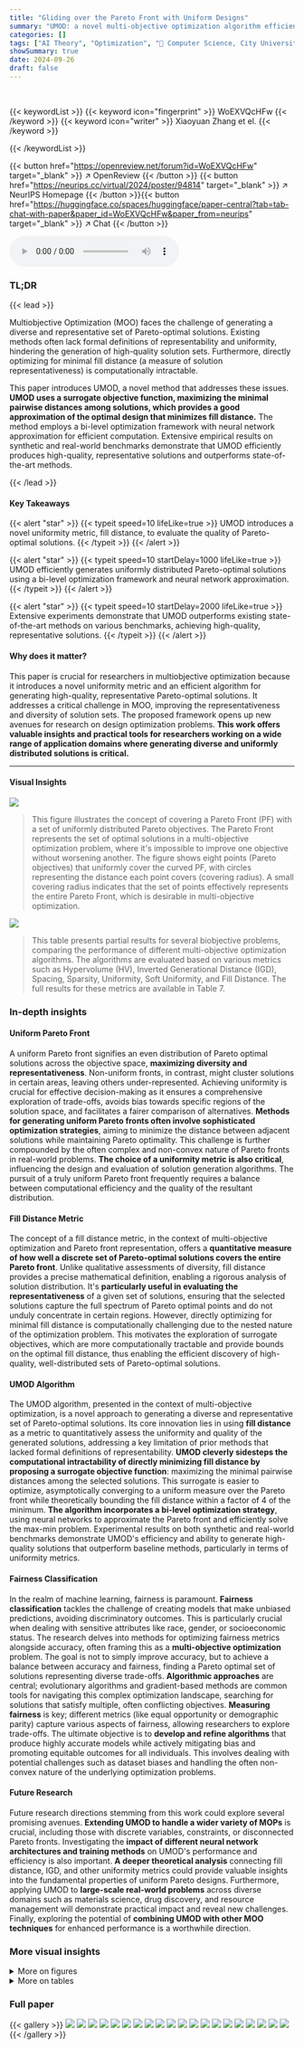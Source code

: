 ```yaml
---
title: "Gliding over the Pareto Front with Uniform Designs"
summary: "UMOD: a novel multi-objective optimization algorithm efficiently generates uniformly distributed Pareto-optimal solutions by maximizing minimal pairwise distances, providing high-quality representatio..."
categories: []
tags: ["AI Theory", "Optimization", "🏢 Computer Science, City University of Hong Kong",]
showSummary: true
date: 2024-09-26
draft: false
---
```


<br>

{{< keywordList >}}
{{< keyword icon="fingerprint" >}} WoEXVQcHFw {{< /keyword >}}
{{< keyword icon="writer" >}} Xiaoyuan Zhang et el. {{< /keyword >}}
 
{{< /keywordList >}}

{{< button href="https://openreview.net/forum?id=WoEXVQcHFw" target="_blank" >}}
↗ OpenReview
{{< /button >}}
{{< button href="https://neurips.cc/virtual/2024/poster/94814" target="_blank" >}}
↗ NeurIPS Homepage
{{< /button >}}{{< button href="https://huggingface.co/spaces/huggingface/paper-central?tab=tab-chat-with-paper&paper_id=WoEXVQcHFw&paper_from=neurips" target="_blank" >}}
↗ Chat
{{< /button >}}



<audio controls>
    <source src="https://ai-paper-reviewer.com/WoEXVQcHFw/podcast.wav" type="audio/wav">
    Your browser does not support the audio element.
</audio>


### TL;DR


{{< lead >}}

Multiobjective Optimization (MOO) faces the challenge of generating a diverse and representative set of Pareto-optimal solutions.  Existing methods often lack formal definitions of representability and uniformity, hindering the generation of high-quality solution sets.  Furthermore, directly optimizing for minimal fill distance (a measure of solution representativeness) is computationally intractable. 

This paper introduces UMOD, a novel method that addresses these issues. **UMOD uses a surrogate objective function, maximizing the minimal pairwise distances among solutions, which provides a good approximation of the optimal design that minimizes fill distance.** The method employs a bi-level optimization framework with neural network approximation for efficient computation. Extensive empirical results on synthetic and real-world benchmarks demonstrate that UMOD efficiently produces high-quality, representative solutions and outperforms state-of-the-art methods.

{{< /lead >}}


#### Key Takeaways

{{< alert "star" >}}
{{< typeit speed=10 lifeLike=true >}} UMOD introduces a novel uniformity metric, fill distance, to evaluate the quality of Pareto-optimal solutions. {{< /typeit >}}
{{< /alert >}}

{{< alert "star" >}}
{{< typeit speed=10 startDelay=1000 lifeLike=true >}} UMOD efficiently generates uniformly distributed Pareto-optimal solutions using a bi-level optimization framework and neural network approximation. {{< /typeit >}}
{{< /alert >}}

{{< alert "star" >}}
{{< typeit speed=10 startDelay=2000 lifeLike=true >}} Extensive experiments demonstrate that UMOD outperforms existing state-of-the-art methods on various benchmarks, achieving high-quality, representative solutions. {{< /typeit >}}
{{< /alert >}}

#### Why does it matter?
This paper is crucial for researchers in multiobjective optimization because it introduces a novel uniformity metric and an efficient algorithm for generating high-quality, representative Pareto-optimal solutions.  It addresses a critical challenge in MOO, improving the representativeness and diversity of solution sets.  The proposed framework opens up new avenues for research on design optimization problems. **This work offers valuable insights and practical tools for researchers working on a wide range of application domains where generating diverse and uniformly distributed solutions is critical.**

------
#### Visual Insights



![](https://ai-paper-reviewer.com/WoEXVQcHFw/figures_0_1.jpg)

> This figure illustrates the concept of covering a Pareto Front (PF) with a set of uniformly distributed Pareto objectives.  The Pareto Front represents the set of optimal solutions in a multi-objective optimization problem, where it's impossible to improve one objective without worsening another. The figure shows eight points (Pareto objectives) that uniformly cover the curved PF, with circles representing the distance each point covers (covering radius).  A small covering radius indicates that the set of points effectively represents the entire Pareto Front, which is desirable in multi-objective optimization.





![](https://ai-paper-reviewer.com/WoEXVQcHFw/tables_6_1.jpg)

> This table presents partial results for several biobjective problems, comparing the performance of different multi-objective optimization algorithms. The algorithms are evaluated based on various metrics such as Hypervolume (HV), Inverted Generational Distance (IGD), Spacing, Sparsity, Uniformity, Soft Uniformity, and Fill Distance.  The full results for these metrics are available in Table 7.





### In-depth insights


#### Uniform Pareto Front
A uniform Pareto front signifies an even distribution of Pareto optimal solutions across the objective space, **maximizing diversity and representativeness**.  Non-uniform fronts, in contrast, might cluster solutions in certain areas, leaving others under-represented. Achieving uniformity is crucial for effective decision-making as it ensures a comprehensive exploration of trade-offs, avoids bias towards specific regions of the solution space, and facilitates a fairer comparison of alternatives.  **Methods for generating uniform Pareto fronts often involve sophisticated optimization strategies**, aiming to minimize the distance between adjacent solutions while maintaining Pareto optimality.  This challenge is further compounded by the often complex and non-convex nature of Pareto fronts in real-world problems.  **The choice of a uniformity metric is also critical**, influencing the design and evaluation of solution generation algorithms. The pursuit of a truly uniform Pareto front frequently requires a balance between computational efficiency and the quality of the resultant distribution.

#### Fill Distance Metric
The concept of a fill distance metric, in the context of multi-objective optimization and Pareto front representation, offers a **quantitative measure of how well a discrete set of Pareto-optimal solutions covers the entire Pareto front**.  Unlike qualitative assessments of diversity, fill distance provides a precise mathematical definition, enabling a rigorous analysis of solution distribution.  It's **particularly useful in evaluating the representativeness** of a given set of solutions, ensuring that the selected solutions capture the full spectrum of Pareto optimal points and do not unduly concentrate in certain regions.  However, directly optimizing for minimal fill distance is computationally challenging due to the nested nature of the optimization problem.  This motivates the exploration of surrogate objectives, which are more computationally tractable and provide bounds on the optimal fill distance, thus enabling the efficient discovery of high-quality, well-distributed sets of Pareto-optimal solutions.

#### UMOD Algorithm
The UMOD algorithm, presented in the context of multi-objective optimization, is a novel approach to generating a diverse and representative set of Pareto-optimal solutions.  Its core innovation lies in using **fill distance** as a metric to quantitatively assess the uniformity and quality of the generated solutions, addressing a key limitation of prior methods that lacked formal definitions of representability.  **UMOD cleverly sidesteps the computational intractability of directly minimizing fill distance by proposing a surrogate objective function**: maximizing the minimal pairwise distances among the selected solutions. This surrogate is easier to optimize, asymptotically converging to a uniform measure over the Pareto front while theoretically bounding the fill distance within a factor of 4 of the minimum.  **The algorithm incorporates a bi-level optimization strategy**, using neural networks to approximate the Pareto front and efficiently solve the max-min problem. Experimental results on both synthetic and real-world benchmarks demonstrate UMOD's efficiency and ability to generate high-quality solutions that outperform baseline methods, particularly in terms of uniformity metrics.

#### Fairness Classification
In the realm of machine learning, fairness is paramount.  **Fairness classification** tackles the challenge of creating models that make unbiased predictions, avoiding discriminatory outcomes.  This is particularly crucial when dealing with sensitive attributes like race, gender, or socioeconomic status.  The research delves into methods for optimizing fairness metrics alongside accuracy, often framing this as a **multi-objective optimization** problem.  The goal is not to simply improve accuracy, but to achieve a balance between accuracy and fairness, finding a Pareto optimal set of solutions representing diverse trade-offs.   **Algorithmic approaches** are central; evolutionary algorithms and gradient-based methods are common tools for navigating this complex optimization landscape, searching for solutions that satisfy multiple, often conflicting objectives.  **Measuring fairness** is key; different metrics (like equal opportunity or demographic parity) capture various aspects of fairness, allowing researchers to explore trade-offs.  The ultimate objective is to **develop and refine algorithms** that produce highly accurate models while actively mitigating bias and promoting equitable outcomes for all individuals.  This involves dealing with potential challenges such as dataset biases and handling the often non-convex nature of the underlying optimization problems.

#### Future Research
Future research directions stemming from this work could explore several promising avenues.  **Extending UMOD to handle a wider variety of MOPs** is crucial, including those with discrete variables, constraints, or disconnected Pareto fronts.  Investigating the **impact of different neural network architectures and training methods** on UMOD's performance and efficiency is also important.  **A deeper theoretical analysis** connecting fill distance, IGD, and other uniformity metrics could provide valuable insights into the fundamental properties of uniform Pareto designs.  Furthermore, applying UMOD to **large-scale real-world problems** across diverse domains such as materials science, drug discovery, and resource management will demonstrate practical impact and reveal new challenges.  Finally, exploring the potential of **combining UMOD with other MOO techniques** for enhanced performance is a worthwhile direction.


### More visual insights

<details>
<summary>More on figures
</summary>


![](https://ai-paper-reviewer.com/WoEXVQcHFw/figures_6_1.jpg)

> The figure shows the result comparison on ZDT1 of eight different multi-objective optimization methods, including LMPFE, DEAGNG, Subset selection, SMS-EMOA, NSGA3, MOEA/D, MOEA/D-AWA, and UMOD. Each method's result is visualized in a separate subplot. The subplots show the Pareto front (PF) along with the obtained Pareto objectives (solutions). The size and distribution of the solutions help visualize the quality and uniformity of each method in finding Pareto solutions.


![](https://ai-paper-reviewer.com/WoEXVQcHFw/figures_6_2.jpg)

> This figure compares the performance of UMOD and MOEA/D on two different problems: RE21 (a real-world problem) and DTLZ2 (a synthetic problem).  The left panel shows the solutions obtained by UMOD and MOEA/D for RE21 in the objective space, highlighting the superior uniformity of UMOD's results. The right panel presents additional visualizations, including the mapping of preferences to the Pareto front (PF) for UMOD, indicating how the method achieves a uniform distribution of solutions by effectively covering the entire Pareto front.


![](https://ai-paper-reviewer.com/WoEXVQcHFw/figures_7_1.jpg)

> This figure compares the performance of UMOD and MOEA/D on the RE21 and DTLZ2 benchmark problems.  Subfigure (a) shows the distribution of solutions generated by UMOD on RE21, demonstrating a uniform coverage of the Pareto front. Subfigure (b) shows the solution distribution of MOEA/D on the same problem, highlighting a less uniform distribution, especially with clustering at the boundaries. Subfigure (c) provides a 3D visualization of the Pareto front comparison between the two methods, again showing UMOD's more uniform spread. Finally, subfigure (d) plots the minimal distances to other objectives for each method, quantitatively demonstrating UMOD's achievement of larger minimal pairwise distances, indicating better uniformity.


![](https://ai-paper-reviewer.com/WoEXVQcHFw/figures_7_2.jpg)

> This figure visualizes the Pareto front obtained by different multi-objective optimization methods on the RE41 benchmark problem.  It shows the distribution of solutions projected onto different three-dimensional subspaces of the four-dimensional objective space. The methods compared include DEA-GNG, LMPFE, Subset Selection, and UMOD. The visualization highlights the differences in the uniformity and coverage of the Pareto front achieved by each method, with UMOD demonstrating superior uniformity and coverage compared to others.


![](https://ai-paper-reviewer.com/WoEXVQcHFw/figures_7_3.jpg)

> This figure compares the performance of four different multi-objective optimization algorithms (DEAGNG, LMPFE, Subset selection, and UMOD) on the RE41 problem.  Each subfigure shows a 3D projection of the Pareto front obtained by each algorithm, along with the true Pareto front.  The visualization helps illustrate how well each algorithm approximates the true Pareto front, highlighting differences in distribution and coverage of the optimal solutions.


![](https://ai-paper-reviewer.com/WoEXVQcHFw/figures_9_1.jpg)

> The figure visualizes the Pareto fronts obtained by different methods on two fairness classification datasets, Adult and Compass. The x-axis represents the accuracy, and the y-axis represents the fairness (equality of opportunity). The figure shows that UMOD achieves a more uniformly distributed set of Pareto objectives compared to other methods.  This indicates better coverage of the Pareto front, reflecting a balance between accuracy and fairness.


![](https://ai-paper-reviewer.com/WoEXVQcHFw/figures_18_1.jpg)

> This figure visualizes the results of the proposed UMOD method and other baseline methods on the RE41 benchmark problem.  It shows the distribution of Pareto objectives in four different 3D projections, labeled as P1 to P4. The projections show the performance of each method in covering the Pareto front, with UMOD generally demonstrating more uniform and broader coverage compared to other methods, which exhibit more clustering or sparsely distributed solutions. This visualization helps to demonstrate the superior performance of UMOD in generating uniformly distributed Pareto objectives.


![](https://ai-paper-reviewer.com/WoEXVQcHFw/figures_19_1.jpg)

> This figure visualizes the results of the proposed UMOD method and several other multi-objective optimization methods on the RE41 problem (a real-world four-objective problem).  It shows the Pareto front approximations projected onto different three-dimensional subspaces of the four-dimensional objective space. The visualizations help to compare the uniformity and coverage of the different methods. UMOD generally shows a more uniformly distributed set of solutions covering a larger portion of the true Pareto front compared to other methods.


![](https://ai-paper-reviewer.com/WoEXVQcHFw/figures_24_1.jpg)

> This figure compares the performance of five different multi-objective optimization methods (UMOD, AWA, MOEA/D, NSGA3, and SMS-EMOA) on the DTLZ5 problem.  Each subplot shows the Pareto front generated by a different method, visualizing the distribution of Pareto optimal solutions in the three-objective space. The goal is to evaluate how well each method generates a uniformly distributed set of Pareto optimal solutions that represent the entire Pareto front. This problem is particularly challenging because DTLZ5 has a degenerate, one-dimensional hyper-curve as a Pareto front within the three-objective space.


![](https://ai-paper-reviewer.com/WoEXVQcHFw/figures_24_2.jpg)

> This figure compares the performance of five different multi-objective optimization algorithms (UMOD, AWA, MOEA/D, NSGA3, and SMS-EMOA) on the DTLZ5 problem. Each subfigure shows the distribution of Pareto-optimal solutions obtained by each algorithm in a three-dimensional objective space. This visualization allows comparison of the uniformity and distribution of the generated solutions.


![](https://ai-paper-reviewer.com/WoEXVQcHFw/figures_27_1.jpg)

> This figure illustrates a scenario where the Tchebycheff aggregation function produces duplicated Pareto optimal solutions. Two different preference vectors, λ(1) and λ(2), both intersect the Pareto front at the same optimal objective vector y*. This occurs because the preference vectors do not intersect the Pareto front at unique points, leading to multiple preference vectors mapping to the same Pareto optimal solution.


</details>




<details>
<summary>More on tables
</summary>


![](https://ai-paper-reviewer.com/WoEXVQcHFw/tables_7_1.jpg)
> This table shows a subset of the results for biobjective problems.  It compares the performance of several multi-objective optimization algorithms (DEA-GNG, LMPFE, Subset Selection, NSGA3, SMS-EMOA, MOEA/D, MOEA/D-AWA, and UMOD) across various metrics, including Hypervolume (HV), Inverted Generational Distance (IGD), Spacing, Sparsity, Uniformity, Soft Uniformity, and Fill Distance.  The full results for these biobjective problems can be found in Table 7. The numbers in parentheses represent standard deviations.

![](https://ai-paper-reviewer.com/WoEXVQcHFw/tables_9_1.jpg)
> This table presents the performance of different multi-objective optimization methods on two fairness classification problems: Adult and Compass.  The methods are compared across several metrics: Hypervolume (HV), Spacing, Sparsity, Uniformity, Soft Uniformity, and Fill Distance.  The table shows the mean, standard deviation, and rank of each metric across five random seeds for each method.

![](https://ai-paper-reviewer.com/WoEXVQcHFw/tables_20_1.jpg)
> This table shows a comparison of different multi-objective optimization algorithms on several biobjective problems.  The metrics used for comparison include Hypervolume (HV), Inverted Generational Distance (IGD), Spacing, Sparsity, Uniformity, Soft Uniformity, and Fill Distance.  The results shown are partial, with the complete results available in Table 7 of the paper. The table highlights the performance of UMOD in comparison to other state-of-the-art algorithms.

![](https://ai-paper-reviewer.com/WoEXVQcHFw/tables_21_1.jpg)
> This table provides details about the datasets used in the fairness classification experiments, including the number of features, the architecture of the neural network used for classification, the activation function employed, the number of parameters in the network, the number of samples in each dataset, and the sensitivity attribute considered (sex).

![](https://ai-paper-reviewer.com/WoEXVQcHFw/tables_21_2.jpg)
> This table lists the hyperparameters used in the UMOD-MOEA algorithm. It includes parameters for crossover, mutation, PFL (Pareto Front Learning) network training, preference initialization, and MOEA/D (Multi-Objective Evolutionary Algorithm based on Decomposition).  The values chosen for these parameters are specified.  The table is divided into two sections, one for crossover and PFL network parameters and another for mutation and MOEA/D parameters.

![](https://ai-paper-reviewer.com/WoEXVQcHFw/tables_22_1.jpg)
> This table shows partial results for biobjective problems, comparing several multi-objective optimization algorithms including DEA-GNG, LMPFE, Subset selection, NSGA3, SMS-EMOA, MOEA/D, MOEA/D-AWA and UMOD.  The algorithms are evaluated using several metrics such as Hypervolume (HV), Inverted Generalized Distance (IGD), Spacing, Sparsity, Uniformity, Soft Uniformity, and Fill Distance.  The full results for these biobjective problems can be found in Table 7.

![](https://ai-paper-reviewer.com/WoEXVQcHFw/tables_23_1.jpg)
> This table presents the results of seven different multi-objective optimization algorithms on several biobjective problems.  The metrics used to evaluate the performance include hypervolume (HV), inverted generational distance (IGD), spacing, sparsity, uniformity, soft uniformity, and fill distance.  The results are shown as mean and standard deviation for each metric, with rankings across all methods also provided. The last row shows the average ranking for each metric across all problems.

![](https://ai-paper-reviewer.com/WoEXVQcHFw/tables_23_2.jpg)
> This table shows partial results for biobjective problems from the experiments. It compares seven different multi-objective optimization algorithms (DEA-GNG, LMPFE, Subset Selection, NSGA3, SMS-EMOA, MOEA/D, and MOEA/D-AWA) against the proposed UMOD method.  The evaluation metrics used include Hypervolume (HV), Inverted Generational Distance (IGD), Spacing, Sparsity, Uniformity, Soft Uniformity, and Fill Distance.  The results shown are partial, with complete results available in Table 7.

![](https://ai-paper-reviewer.com/WoEXVQcHFw/tables_24_1.jpg)
> This table presents the numerical results for the DTLZ5 and DTLZ6 problems.  It compares the performance of several multi-objective optimization algorithms (UMOD, MOEAD, AWA, SMS-MOEA, and NSGA3) across various metrics, including Spacing, Sparsity, Hypervolume (HV), Uniformity, Soft Uniformity, Inverted Generational Distance (IGD), and Fill Distance (FD).  These metrics assess different aspects of algorithm performance, such as the uniformity and distribution of the obtained solutions on the Pareto front. The results show that UMOD generally outperforms other methods, particularly in achieving evenly distributed solutions.

</details>




### Full paper

{{< gallery >}}
<img src="https://ai-paper-reviewer.com/WoEXVQcHFw/1.png" class="grid-w50 md:grid-w33 xl:grid-w25" />
<img src="https://ai-paper-reviewer.com/WoEXVQcHFw/2.png" class="grid-w50 md:grid-w33 xl:grid-w25" />
<img src="https://ai-paper-reviewer.com/WoEXVQcHFw/3.png" class="grid-w50 md:grid-w33 xl:grid-w25" />
<img src="https://ai-paper-reviewer.com/WoEXVQcHFw/4.png" class="grid-w50 md:grid-w33 xl:grid-w25" />
<img src="https://ai-paper-reviewer.com/WoEXVQcHFw/5.png" class="grid-w50 md:grid-w33 xl:grid-w25" />
<img src="https://ai-paper-reviewer.com/WoEXVQcHFw/6.png" class="grid-w50 md:grid-w33 xl:grid-w25" />
<img src="https://ai-paper-reviewer.com/WoEXVQcHFw/7.png" class="grid-w50 md:grid-w33 xl:grid-w25" />
<img src="https://ai-paper-reviewer.com/WoEXVQcHFw/8.png" class="grid-w50 md:grid-w33 xl:grid-w25" />
<img src="https://ai-paper-reviewer.com/WoEXVQcHFw/9.png" class="grid-w50 md:grid-w33 xl:grid-w25" />
<img src="https://ai-paper-reviewer.com/WoEXVQcHFw/10.png" class="grid-w50 md:grid-w33 xl:grid-w25" />
<img src="https://ai-paper-reviewer.com/WoEXVQcHFw/11.png" class="grid-w50 md:grid-w33 xl:grid-w25" />
<img src="https://ai-paper-reviewer.com/WoEXVQcHFw/12.png" class="grid-w50 md:grid-w33 xl:grid-w25" />
<img src="https://ai-paper-reviewer.com/WoEXVQcHFw/13.png" class="grid-w50 md:grid-w33 xl:grid-w25" />
<img src="https://ai-paper-reviewer.com/WoEXVQcHFw/14.png" class="grid-w50 md:grid-w33 xl:grid-w25" />
<img src="https://ai-paper-reviewer.com/WoEXVQcHFw/15.png" class="grid-w50 md:grid-w33 xl:grid-w25" />
<img src="https://ai-paper-reviewer.com/WoEXVQcHFw/16.png" class="grid-w50 md:grid-w33 xl:grid-w25" />
<img src="https://ai-paper-reviewer.com/WoEXVQcHFw/17.png" class="grid-w50 md:grid-w33 xl:grid-w25" />
<img src="https://ai-paper-reviewer.com/WoEXVQcHFw/18.png" class="grid-w50 md:grid-w33 xl:grid-w25" />
<img src="https://ai-paper-reviewer.com/WoEXVQcHFw/19.png" class="grid-w50 md:grid-w33 xl:grid-w25" />
<img src="https://ai-paper-reviewer.com/WoEXVQcHFw/20.png" class="grid-w50 md:grid-w33 xl:grid-w25" />
{{< /gallery >}}